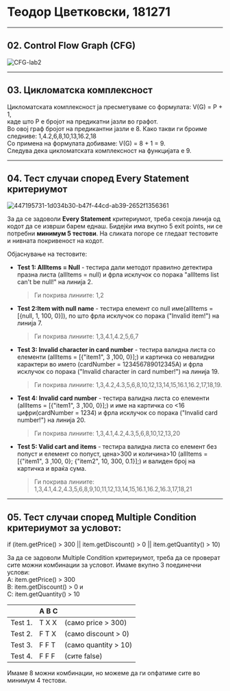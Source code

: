 # Теодор Цветковски, 181271
________________________________________________________
## 02. Control Flow Graph (CFG)

![CFG-lab2](https://github.com/user-attachments/assets/c0659860-f6d1-4772-8e70-30dd176d3a58)


________________________________________________________
## 03. Цикломатска комплексност

Цикломатската комплексност ја пресметуваме со формулата: V(G) = P + 1,  
каде што P е бројот на предикатни јазли во графот.  
Во овој граф бројот на предикантни јазли е 8. Како такви ги броиме следниве: 1,4.2,6,8,10,13,16.2,18  
Со примена на формулата добиваме: V(G) = 8 + 1 = 9.  
Следува дека цикломатската комплексност на функцијата е 9.
________________________________________________________
## 04. Тест случаи според Every Statement критериумот

![447195731-1d034b30-b47f-44cd-ab39-2652f1356361](https://github.com/user-attachments/assets/1bebfc68-f641-4292-b938-bc44dc08e381)


За да се задоволи **Every Statement** критериумот, треба секоја линија од кодот да се изврши барем еднаш. Бидејќи има вкупно 5 exit points, ни се потребни **минимум 5 тестови**. 
На сликата погоре се гледаат тестовите и нивната покривеност на кодот. 

Објаснување на тестовите: 
- **Test 1: AllItems = Null** - тестира дали методот правилно детектира празна листа (allItems = null) и фрла исклучок со порака "allItems list can't be null!" на линија 2.   
	>Ги покрива линиите: 1,2
- **Test 2:Item with null name** - тестира елемент со null име(allItems = [{null, 1, 100, 0}]), по што фрла исклучок со порака ("Invalid item!") на линија 7.  
	>Ги покрива линиите: 1,3,4.1,4.2,5,6,7
- **Test 3: Invalid character in card number** - тестира валидна листа со елементи (allItems = [{"item1", 3 ,100, 0}];) и картичка со невалидни карактери во името (cardNumber = 123456789012345A) и фрла исклучок со порака ("Invalid character in card number!") на линија 19.  
	>Ги покрива линиите: 1,3,4.2,4.3,5,6,8,10,12,13,14,15,16.1,16.2,17,18,19.
- **Test 4: Invalid card number** - тестира валидна листа со елементи (allItems = [{"item1", 3 ,100, 0}];) и име на картичка со <16 цифри(cardNumber = 1234) и фрла исклучок со порака ("Invalid card number!") на линија 20.  
	>Ги покрива линиите: 1,3,4.1,4.2,4.3,5,6,8,10,12,13,20
- **Test 5: Valid cart and items** - тестира валидна листа со елемент без попуст и елемент со попуст, цена>300 и количина>10 (allItems = [{"item1", 3 ,100, 0}; {"item2", 10, 300, 0.1}];) и валиден број на картичка и враќа сума.  
	>Ги покрива линиите: 1,3,4.1,4.2,4.3,5,6,8,9,10,11,12,13,14,15,16.1,16.2,16.3,17,18,21
________________________________________________________
## 05. Тест случаи според Multiple Condition критериумот за условот:
if (item.getPrice() > 300 || item.getDiscount() > 0 || item.getQuantity() > 10)

За да се задоволи Multiple Condition критериумот, треба да се проверат сите можни комбинации за условот. Имаме вкупно 3 поединечни услови:  
    A: item.getPrice() > 300  
    B: item.getDiscount() > 0  и   
    C: item.getQuantity() > 10  

|       |A B C |                     |
|-------|------|---------------------|
|Test 1.|T X X | (само price > 300)  |
|Test 2.|F T X | (само discount > 0) |  
|Test 3.|F F T | (само quantity > 10)|  
|Test 4.|F F F | (сите false)        |     


Имаме 8 можни комбинации, но можеме да ги опфатиме сите во минимум 4 тестови.
 
